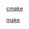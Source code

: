 [cmake](https://blog.csdn.net/gg_18826075157/article/details/72780431)

[make](https://blog.csdn.net/gg_18826075157/article/details/72780010)

